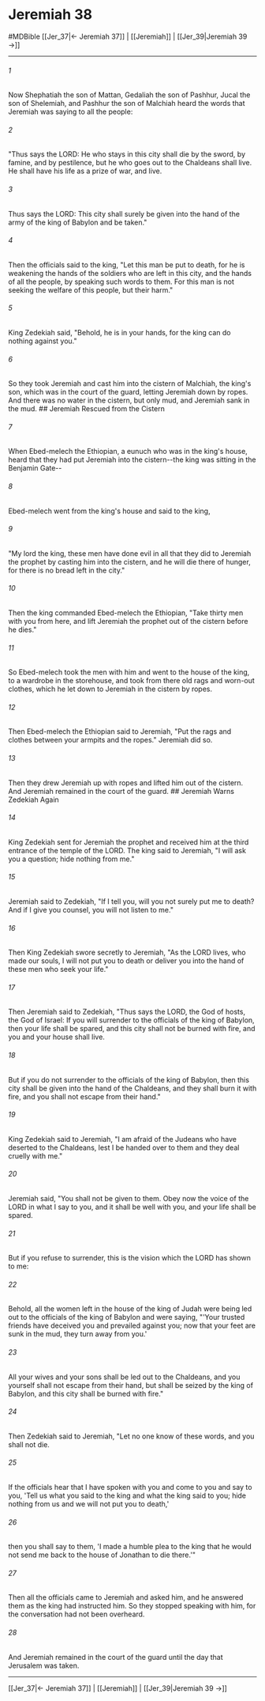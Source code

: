 # Jeremiah 38
#MDBible
[[Jer_37|← Jeremiah 37]] | [[Jeremiah]] | [[Jer_39|Jeremiah 39 →]]

***

###### 1 
Now Shephatiah the son of Mattan, Gedaliah the son of Pashhur, Jucal the son of Shelemiah, and Pashhur the son of Malchiah heard the words that Jeremiah was saying to all the people: 

###### 2 
"Thus says the LORD: He who stays in this city shall die by the sword, by famine, and by pestilence, but he who goes out to the Chaldeans shall live. He shall have his life as a prize of war, and live. 

###### 3 
Thus says the LORD: This city shall surely be given into the hand of the army of the king of Babylon and be taken." 

###### 4 
Then the officials said to the king, "Let this man be put to death, for he is weakening the hands of the soldiers who are left in this city, and the hands of all the people, by speaking such words to them. For this man is not seeking the welfare of this people, but their harm." 

###### 5 
King Zedekiah said, "Behold, he is in your hands, for the king can do nothing against you." 

###### 6 
So they took Jeremiah and cast him into the cistern of Malchiah, the king's son, which was in the court of the guard, letting Jeremiah down by ropes. And there was no water in the cistern, but only mud, and Jeremiah sank in the mud. ## Jeremiah Rescued from the Cistern 

###### 7 
When Ebed-melech the Ethiopian, a eunuch who was in the king's house, heard that they had put Jeremiah into the cistern--the king was sitting in the Benjamin Gate-- 

###### 8 
Ebed-melech went from the king's house and said to the king, 

###### 9 
"My lord the king, these men have done evil in all that they did to Jeremiah the prophet by casting him into the cistern, and he will die there of hunger, for there is no bread left in the city." 

###### 10 
Then the king commanded Ebed-melech the Ethiopian, "Take thirty men with you from here, and lift Jeremiah the prophet out of the cistern before he dies." 

###### 11 
So Ebed-melech took the men with him and went to the house of the king, to a wardrobe in the storehouse, and took from there old rags and worn-out clothes, which he let down to Jeremiah in the cistern by ropes. 

###### 12 
Then Ebed-melech the Ethiopian said to Jeremiah, "Put the rags and clothes between your armpits and the ropes." Jeremiah did so. 

###### 13 
Then they drew Jeremiah up with ropes and lifted him out of the cistern. And Jeremiah remained in the court of the guard. ## Jeremiah Warns Zedekiah Again 

###### 14 
King Zedekiah sent for Jeremiah the prophet and received him at the third entrance of the temple of the LORD. The king said to Jeremiah, "I will ask you a question; hide nothing from me." 

###### 15 
Jeremiah said to Zedekiah, "If I tell you, will you not surely put me to death? And if I give you counsel, you will not listen to me." 

###### 16 
Then King Zedekiah swore secretly to Jeremiah, "As the LORD lives, who made our souls, I will not put you to death or deliver you into the hand of these men who seek your life." 

###### 17 
Then Jeremiah said to Zedekiah, "Thus says the LORD, the God of hosts, the God of Israel: If you will surrender to the officials of the king of Babylon, then your life shall be spared, and this city shall not be burned with fire, and you and your house shall live. 

###### 18 
But if you do not surrender to the officials of the king of Babylon, then this city shall be given into the hand of the Chaldeans, and they shall burn it with fire, and you shall not escape from their hand." 

###### 19 
King Zedekiah said to Jeremiah, "I am afraid of the Judeans who have deserted to the Chaldeans, lest I be handed over to them and they deal cruelly with me." 

###### 20 
Jeremiah said, "You shall not be given to them. Obey now the voice of the LORD in what I say to you, and it shall be well with you, and your life shall be spared. 

###### 21 
But if you refuse to surrender, this is the vision which the LORD has shown to me: 

###### 22 
Behold, all the women left in the house of the king of Judah were being led out to the officials of the king of Babylon and were saying, "'Your trusted friends have deceived you and prevailed against you; now that your feet are sunk in the mud, they turn away from you.' 

###### 23 
All your wives and your sons shall be led out to the Chaldeans, and you yourself shall not escape from their hand, but shall be seized by the king of Babylon, and this city shall be burned with fire." 

###### 24 
Then Zedekiah said to Jeremiah, "Let no one know of these words, and you shall not die. 

###### 25 
If the officials hear that I have spoken with you and come to you and say to you, 'Tell us what you said to the king and what the king said to you; hide nothing from us and we will not put you to death,' 

###### 26 
then you shall say to them, 'I made a humble plea to the king that he would not send me back to the house of Jonathan to die there.'" 

###### 27 
Then all the officials came to Jeremiah and asked him, and he answered them as the king had instructed him. So they stopped speaking with him, for the conversation had not been overheard. 

###### 28 
And Jeremiah remained in the court of the guard until the day that Jerusalem was taken. 

***

[[Jer_37|← Jeremiah 37]] | [[Jeremiah]] | [[Jer_39|Jeremiah 39 →]]
